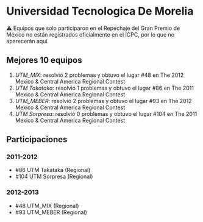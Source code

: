# Universidad Tecnologica De Morelia

:warning: Equipos que solo participaron en el Repechaje del Gran Premio de México no están registrados oficialmente en el ICPC, por lo que no aparecerán aquí.

## Mejores 10 equipos

1. _UTM_MIX_: resolvió 2 problemas y obtuvo el lugar #48 en The 2012 Mexico & Central America Regional Contest
1. _UTM Takataka_: resolvió 1 problemas y obtuvo el lugar #86 en The 2011 Mexico & Central America Regional Contest
1. _UTM_MEBER_: resolvió 2 problemas y obtuvo el lugar #93 en The 2012 Mexico & Central America Regional Contest
1. _UTM Sorpresa_: resolvió 0 problemas y obtuvo el lugar #104 en The 2011 Mexico & Central America Regional Contest

## Participaciones

### 2011-2012

- #86 UTM Takataka (Regional)
- #104 UTM Sorpresa (Regional)

### 2012-2013

- #48 UTM_MIX (Regional)
- #93 UTM_MEBER (Regional)



